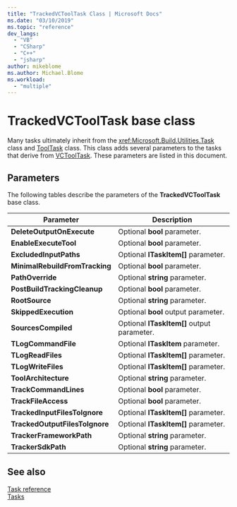 ```yaml
---
title: "TrackedVCToolTask Class | Microsoft Docs"
ms.date: "03/10/2019"
ms.topic: "reference"
dev_langs:
  - "VB"
  - "CSharp"
  - "C++"
  - "jsharp"
author: mikeblome
ms.author: Michael.Blome
ms.workload:
  - "multiple"
---
```

# TrackedVCToolTask base class

Many tasks ultimately inherit from the <xref:Microsoft.Build.Utilities.Task> class and [ToolTask](/dotnet/api/microsoft.build.utilities.tooltask) class. This class adds several parameters to the tasks that derive from [VCToolTask](../msbuild/vctooltask-base-class.md). These parameters are listed in this document.

## Parameters

The following tables describe the parameters of the **TrackedVCToolTask** base class.

|Parameter|Description|
|---------------|-----------------|
|**DeleteOutputOnExecute**|Optional **bool** parameter.|
|**EnableExecuteTool**|Optional **bool** parameter.|
|**ExcludedInputPaths**|Optional **ITaskItem[]** parameter.|
|**MinimalRebuildFromTracking**|Optional **bool** parameter.|
|**PathOverride**|Optional **string** parameter.|
|**PostBuildTrackingCleanup**|Optional **bool** parameter.|
|**RootSource**|Optional **string** parameter.|
|**SkippedExecution**|Optional **bool** output parameter.|
|**SourcesCompiled**|Optional **ITaskItem[]** output parameter.|
|**TLogCommandFile**|Optional **ITaskItem** parameter.|
|**TLogReadFiles**|Optional **ITaskItem[]** parameter.|
|**TLogWriteFiles**|Optional **ITaskItem[]** parameter.|
|**ToolArchitecture**|Optional **string** parameter.|
|**TrackCommandLines**|Optional **bool** parameter.|
|**TrackFileAccess**|Optional **bool** parameter.|
|**TrackedInputFilesToIgnore**|Optional **ITaskItem[]** parameter.|
|**TrackedOutputFilesToIgnore**|Optional **ITaskItem[]** parameter.|
|**TrackerFrameworkPath**|Optional **string** parameter.|
|**TrackerSdkPath**|Optional **string** parameter.|

## See also

[Task reference](../msbuild/msbuild-task-reference.md)<br/>
[Tasks](../msbuild/msbuild-tasks.md)
